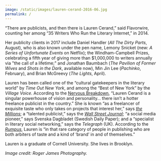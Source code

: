 ```yaml
---
image: /static/images/lauren-cerand-2016-06.jpg
permalink: /
---
```



“There are publicists, and then there is Lauren Cerand,” said Flavorwire, counting her among “35 Writers Who Run the Literary Internet,” in 2014.

Her publicity clients in 2017 include Daniel Handler (*All The Dirty Parts*, August), who is also known under the pen name, Lemony Snicket (new:&nbsp;*A Series of Unfortunate Events*&nbsp;on Netflix); the Windham-Campbell Prizes, celebrating a fifth year of giving more than $1,000,000 to writers annually via "the call of a lifetime;" and Jonathan Baumbach (*The Pavilion of Former Wives*&nbsp;and&nbsp;*Shots in the Dark*, available now), Min Jin Lee (*Pachinko*, February), and Brian McGreevy (*The Lights*, April).&nbsp;

Lauren has been called one of the “cultural gatekeepers in the literary world” by *Time Out New York*, and among the “Best of New York” by the *Village Voice*. According to the [Nervous Breakdown](http://www.thenervousbreakdown.com/gfrangello/2011/05/new-directions-in-publishing-public-relations-representative-lauren-cerand/), “Lauren Cerand is a singular powerhouse of vision and personality… there isn’t a hotter freelance publicist in the country.” She is known “as a freelancer of exquisite taste who only takes on projects that interest her,” says *[the Millions](http://www.themillions.com/2012/04/adventures-in-self-publishing-dallas-hudgens-wake-up-were-here.html)*; a “talented publicist,” says the *[Wall Street Journal](http://www.wsj.com/articles/how-preparation-for-the-next-life-became-a-big-hit-for-tyrant-1421351378?tesla=y)*; “a social media pioneer,” says Svenska Dagbladet (Swedish Daily Paper); and a “specialist in literary social networking,” says the *Telegraph* (UK). According to the *[Rumpus](http://therumpus.net/2012/05/lit-link-round-up-16/)*, Lauren is “in that rare category of people in publishing who are both arbiters of taste and a kind of ‘brand’ in and of themselves.”

Lauren is a graduate of Cornell University. She lives in Brooklyn.

*Image credit: Roger James Photography.*
